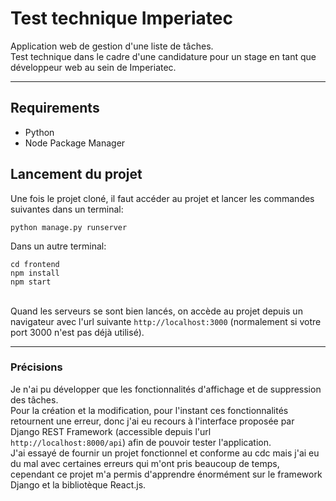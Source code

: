 # Test technique Imperiatec
Application web de gestion d'une liste de tâches.  
Test technique dans le cadre d'une candidature pour un stage en tant que développeur web au sein de Imperiatec.   
<hr>
    
## Requirements  
- Python
- Node Package Manager

## Lancement du projet
Une fois le projet cloné, il faut accéder au projet et lancer les commandes suivantes dans un terminal: 
```
python manage.py runserver
```
Dans un autre terminal:
```
cd frontend
npm install
npm start
```
<br>
Quand les serveurs se sont bien lancés, on accède au projet depuis un navigateur avec l'url suivante <code>http://localhost:3000</code> (normalement si votre port 3000 n'est pas déjà utilisé).  
<hr>

### Précisions
Je n'ai pu développer que les fonctionnalités d'affichage et de suppression des tâches.  
Pour la création et la modification, pour l'instant ces fonctionnalités retournent une erreur, donc j'ai eu recours à l'interface proposée par Django REST Framework (accessible depuis l'url <code>http://localhost:8000/api</code>) afin de pouvoir tester l'application.  
J'ai essayé de fournir un projet fonctionnel et conforme au cdc mais j'ai eu du mal avec certaines erreurs qui m'ont pris beaucoup de temps, cependant ce projet m'a permis d'apprendre énormément sur le framework  Django et la bibliotèque React.js.

